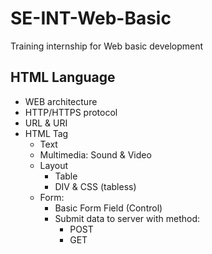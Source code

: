 # SE-INT-Web-Basic
Training internship for Web basic development

## HTML Language
- WEB architecture
- HTTP/HTTPS protocol
- URL & URI
- HTML Tag
    - Text
    - Multimedia: Sound & Video
    - Layout
        - Table
        - DIV & CSS (tabless)
    - Form:
        - Basic Form Field (Control)
        - Submit data to server with method:
            - POST
            - GET